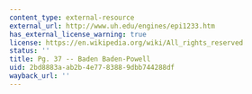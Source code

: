 ```yaml
---
content_type: external-resource
external_url: http://www.uh.edu/engines/epi1233.htm
has_external_license_warning: true
license: https://en.wikipedia.org/wiki/All_rights_reserved
status: ''
title: Pg. 37 -- Baden Baden-Powell
uid: 2bd8883a-ab2b-4e77-8388-9dbb744288df
wayback_url: ''
---
```

